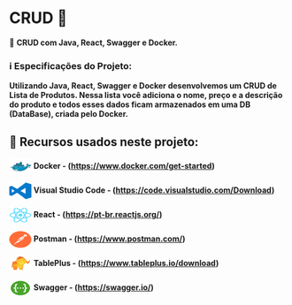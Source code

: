 # CRUD :file_folder:
:bookmark_tabs: **CRUD com Java, React, Swagger e Docker.**

### :information_source: Especificações do Projeto:

**Utilizando Java, React, Swagger e Docker desenvolvemos um CRUD de Lista de Produtos. Nessa lista você adiciona o nome, preço e a descrição do produto e todos esses dados ficam armazenados em uma DB (DataBase), criada pelo Docker.**

## 📌 Recursos usados neste projeto: 

<img align="center" alt="icon-js" height="30" width="40" src="https://raw.githubusercontent.com/devicons/devicon/master/icons/docker/docker-original.svg" style="max-width:100%;"></img> **Docker -  (https://www.docker.com/get-started)**

<img align="center" alt="icon-js" height="30" width="40" src="icons/visual-studio-code-logo-svg-vector.svg" style="max-width:100%;"></img> **Visual Studio Code -  (https://code.visualstudio.com/Download)**

<img align="center" alt="icon-js" height="30" width="40" src="https://raw.githubusercontent.com/devicons/devicon/master/icons/react/react-original.svg" style="max-width:100%;"></img> **React -  (https://pt-br.reactjs.org/)**

<img align="center" alt="icon-js" height="30" width="40" src="icons/getpostman-icon.svg" style="max-width:100%;"></img> **Postman - (https://www.postman.com/)**

<img align="center" alt="icon-js" height="30" width="40" src="icons/tableplus-v1.png" style="max-width:100%;"></img> **TablePlus - (https://www.tableplus.io/download)**

<img align="center" alt="icon-js" height="30" width="40" src="icons/swagger-seeklogo.com.svg" style="max-width:100%;"></img> **Swagger - (https://swagger.io/)**





